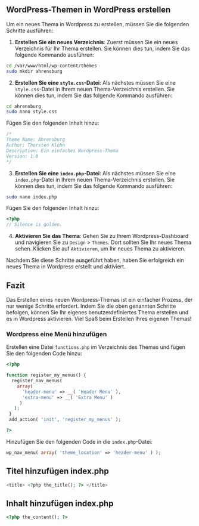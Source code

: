 ## WordPress-Themen in WordPress erstellen

Um ein neues Thema in Wordpress zu erstellen, müssen Sie die folgenden Schritte ausführen:

1. **Erstellen Sie ein neues Verzeichnis**: Zuerst müssen Sie ein neues Verzeichnis für Ihr Thema erstellen. Sie können dies tun, indem Sie das folgende Kommando ausführen:

```bash
cd /var/www/html/wp-content/themes
sudo mkdir ahrensburg 
```

2. **Erstellen Sie eine `style.css`-Datei**: Als nächstes müssen Sie eine `style.css`-Datei in Ihrem neuen Thema-Verzeichnis erstellen. Sie können dies tun, indem Sie das folgende Kommando ausführen:

```bash
cd ahrensburg
sudo nano style.css
```

Fügen Sie den folgenden Inhalt hinzu:

```css
/*
Theme Name: Ahrensburg
Author: Thorsten Klöhn
Description: Ein einfaches Wordpress-Thema
Version: 1.0
*/

```

3. **Erstellen Sie eine `index.php`-Datei**: Als nächstes müssen Sie eine `index.php`-Datei in Ihrem neuen Thema-Verzeichnis erstellen. Sie können dies tun, indem Sie das folgende Kommando ausführen:

```bash
sudo nano index.php
```

Fügen Sie den folgenden Inhalt hinzu:

```php
<?php
// Silence is golden.
```

4. **Aktivieren Sie das Thema**: Gehen Sie zu Ihrem Wordpress-Dashboard und navigieren Sie zu `Design` > `Themes`. Dort sollten Sie Ihr neues Thema sehen. Klicken Sie auf `Aktivieren`, um Ihr neues Thema zu aktivieren.

Nachdem Sie diese Schritte ausgeführt haben, haben Sie erfolgreich ein neues Thema in Wordpress erstellt und aktiviert.

## Fazit

Das Erstellen eines neuen Wordpress-Themas ist ein einfacher Prozess, der nur wenige Schritte erfordert. Indem Sie die oben genannten Schritte befolgen, können Sie Ihr eigenes benutzerdefiniertes Thema erstellen und es in Wordpress aktivieren. Viel Spaß beim Erstellen Ihres eigenen Themas!


### Wordpress eine Menü hinzufügen

Erstellen eine Datei `functions.php` im Verzeichnis des Themas und fügen Sie den folgenden Code hinzu:

```php
<?php

function register_my_menus() {
  register_nav_menus(
    array(
      'header-menu' => __( 'Header Menu' ),
      'extra-menu' => __( 'Extra Menu' )
     )
   );
 }
 add_action( 'init', 'register_my_menus' );

?>
```
Hinzufügen Sie den folgenden Code in die `index.php`-Datei:

```php
wp_nav_menu( array( 'theme_location' => 'header-menu' ) );
```

## Titel hinzufügen index.php

```php
<title> <?php the_title(); ?> </title>
```

## Inhalt hinzufügen index.php

```php
<?php the_content(); ?>
```






